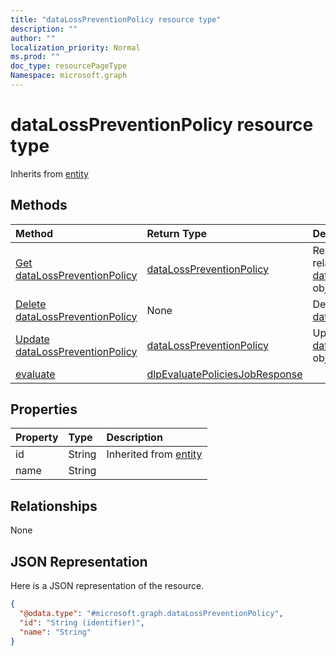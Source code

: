 ```yaml
---
title: "dataLossPreventionPolicy resource type"
description: ""
author: ""
localization_priority: Normal
ms.prod: ""
doc_type: resourcePageType
Namespace: microsoft.graph
---
```



# dataLossPreventionPolicy resource type




Inherits from [entity](../resources/entity.md)

## Methods
|Method|Return Type|Description|
|:---|:---|:---|
|[Get dataLossPreventionPolicy](../api/datalosspreventionpolicy-get.md)|[dataLossPreventionPolicy](../resources/dataLossPreventionPolicy.md)|Read properties and relationships of the [dataLossPreventionPolicy](../resources/datalosspreventionpolicy.md) object.|
|[Delete dataLossPreventionPolicy](../api/datalosspreventionpolicy-delete.md)|None|Deletes a [dataLossPreventionPolicy](../resources/datalosspreventionpolicy.md).|
|[Update dataLossPreventionPolicy](../api/datalosspreventionpolicy-update.md)|[dataLossPreventionPolicy](../resources/dataLossPreventionPolicy.md)|Update the properties of a [dataLossPreventionPolicy](../resources/datalosspreventionpolicy.md) object.|
|[evaluate](../api/datalosspreventionpolicy-evaluate.md)|[dlpEvaluatePoliciesJobResponse](../resources/dlpEvaluatePoliciesJobResponse.md)||

## Properties
|Property|Type|Description|
|:---|:---|:---|
|id|String| Inherited from [entity](../resources/entity.md)|
|name|String||

## Relationships
None

## JSON Representation
Here is a JSON representation of the resource.
<!-- {
  "blockType": "resource",
  "keyProperty": "id",
  "@odata.type": "microsoft.graph.dataLossPreventionPolicy",
  "baseType": "microsoft.graph.entity",
  "openType": false
}
-->
``` json
{
  "@odata.type": "#microsoft.graph.dataLossPreventionPolicy",
  "id": "String (identifier)",
  "name": "String"
}
```


